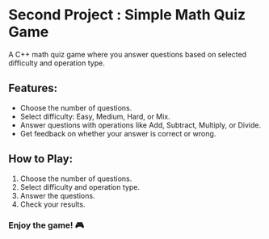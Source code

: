 # Second Project :  Simple Math Quiz Game

A C++ math quiz game where you answer questions based on selected difficulty and operation type.

## **Features:**
- Choose the number of questions.
- Select difficulty: Easy, Medium, Hard, or Mix.
- Answer questions with operations like Add, Subtract, Multiply, or Divide.
- Get feedback on whether your answer is correct or wrong.

## **How to Play:**
1. Choose the number of questions.
2. Select difficulty and operation type.
3. Answer the questions.
4. Check your results.

### Enjoy the game! 🎮
